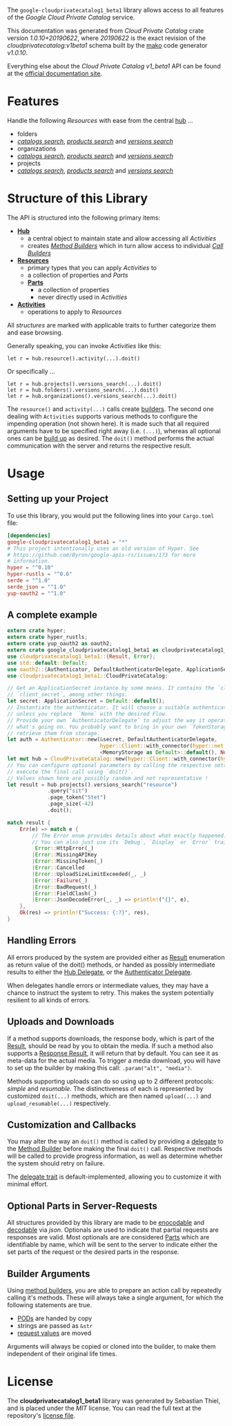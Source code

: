 <!---
DO NOT EDIT !
This file was generated automatically from 'src/mako/api/README.md.mako'
DO NOT EDIT !
-->
The `google-cloudprivatecatalog1_beta1` library allows access to all features of the *Google Cloud Private Catalog* service.

This documentation was generated from *Cloud Private Catalog* crate version *1.0.10+20190622*, where *20190622* is the exact revision of the *cloudprivatecatalog:v1beta1* schema built by the [mako](http://www.makotemplates.org/) code generator *v1.0.10*.

Everything else about the *Cloud Private Catalog* *v1_beta1* API can be found at the
[official documentation site](https://cloud.google.com/private-catalog/).
# Features

Handle the following *Resources* with ease from the central [hub](https://docs.rs/google-cloudprivatecatalog1_beta1/1.0.10+20190622/google_cloudprivatecatalog1_beta1/struct.CloudPrivateCatalog.html) ... 

* folders
 * [*catalogs search*](https://docs.rs/google-cloudprivatecatalog1_beta1/1.0.10+20190622/google_cloudprivatecatalog1_beta1/struct.FolderCatalogSearchCall.html), [*products search*](https://docs.rs/google-cloudprivatecatalog1_beta1/1.0.10+20190622/google_cloudprivatecatalog1_beta1/struct.FolderProductSearchCall.html) and [*versions search*](https://docs.rs/google-cloudprivatecatalog1_beta1/1.0.10+20190622/google_cloudprivatecatalog1_beta1/struct.FolderVersionSearchCall.html)
* organizations
 * [*catalogs search*](https://docs.rs/google-cloudprivatecatalog1_beta1/1.0.10+20190622/google_cloudprivatecatalog1_beta1/struct.OrganizationCatalogSearchCall.html), [*products search*](https://docs.rs/google-cloudprivatecatalog1_beta1/1.0.10+20190622/google_cloudprivatecatalog1_beta1/struct.OrganizationProductSearchCall.html) and [*versions search*](https://docs.rs/google-cloudprivatecatalog1_beta1/1.0.10+20190622/google_cloudprivatecatalog1_beta1/struct.OrganizationVersionSearchCall.html)
* projects
 * [*catalogs search*](https://docs.rs/google-cloudprivatecatalog1_beta1/1.0.10+20190622/google_cloudprivatecatalog1_beta1/struct.ProjectCatalogSearchCall.html), [*products search*](https://docs.rs/google-cloudprivatecatalog1_beta1/1.0.10+20190622/google_cloudprivatecatalog1_beta1/struct.ProjectProductSearchCall.html) and [*versions search*](https://docs.rs/google-cloudprivatecatalog1_beta1/1.0.10+20190622/google_cloudprivatecatalog1_beta1/struct.ProjectVersionSearchCall.html)




# Structure of this Library

The API is structured into the following primary items:

* **[Hub](https://docs.rs/google-cloudprivatecatalog1_beta1/1.0.10+20190622/google_cloudprivatecatalog1_beta1/struct.CloudPrivateCatalog.html)**
    * a central object to maintain state and allow accessing all *Activities*
    * creates [*Method Builders*](https://docs.rs/google-cloudprivatecatalog1_beta1/1.0.10+20190622/google_cloudprivatecatalog1_beta1/trait.MethodsBuilder.html) which in turn
      allow access to individual [*Call Builders*](https://docs.rs/google-cloudprivatecatalog1_beta1/1.0.10+20190622/google_cloudprivatecatalog1_beta1/trait.CallBuilder.html)
* **[Resources](https://docs.rs/google-cloudprivatecatalog1_beta1/1.0.10+20190622/google_cloudprivatecatalog1_beta1/trait.Resource.html)**
    * primary types that you can apply *Activities* to
    * a collection of properties and *Parts*
    * **[Parts](https://docs.rs/google-cloudprivatecatalog1_beta1/1.0.10+20190622/google_cloudprivatecatalog1_beta1/trait.Part.html)**
        * a collection of properties
        * never directly used in *Activities*
* **[Activities](https://docs.rs/google-cloudprivatecatalog1_beta1/1.0.10+20190622/google_cloudprivatecatalog1_beta1/trait.CallBuilder.html)**
    * operations to apply to *Resources*

All *structures* are marked with applicable traits to further categorize them and ease browsing.

Generally speaking, you can invoke *Activities* like this:

```Rust,ignore
let r = hub.resource().activity(...).doit()
```

Or specifically ...

```ignore
let r = hub.projects().versions_search(...).doit()
let r = hub.folders().versions_search(...).doit()
let r = hub.organizations().versions_search(...).doit()
```

The `resource()` and `activity(...)` calls create [builders][builder-pattern]. The second one dealing with `Activities` 
supports various methods to configure the impending operation (not shown here). It is made such that all required arguments have to be 
specified right away (i.e. `(...)`), whereas all optional ones can be [build up][builder-pattern] as desired.
The `doit()` method performs the actual communication with the server and returns the respective result.

# Usage

## Setting up your Project

To use this library, you would put the following lines into your `Cargo.toml` file:

```toml
[dependencies]
google-cloudprivatecatalog1_beta1 = "*"
# This project intentionally uses an old version of Hyper. See
# https://github.com/Byron/google-apis-rs/issues/173 for more
# information.
hyper = "^0.10"
hyper-rustls = "^0.6"
serde = "^1.0"
serde_json = "^1.0"
yup-oauth2 = "^1.0"
```

## A complete example

```Rust
extern crate hyper;
extern crate hyper_rustls;
extern crate yup_oauth2 as oauth2;
extern crate google_cloudprivatecatalog1_beta1 as cloudprivatecatalog1_beta1;
use cloudprivatecatalog1_beta1::{Result, Error};
use std::default::Default;
use oauth2::{Authenticator, DefaultAuthenticatorDelegate, ApplicationSecret, MemoryStorage};
use cloudprivatecatalog1_beta1::CloudPrivateCatalog;

// Get an ApplicationSecret instance by some means. It contains the `client_id` and 
// `client_secret`, among other things.
let secret: ApplicationSecret = Default::default();
// Instantiate the authenticator. It will choose a suitable authentication flow for you, 
// unless you replace  `None` with the desired Flow.
// Provide your own `AuthenticatorDelegate` to adjust the way it operates and get feedback about 
// what's going on. You probably want to bring in your own `TokenStorage` to persist tokens and
// retrieve them from storage.
let auth = Authenticator::new(&secret, DefaultAuthenticatorDelegate,
                              hyper::Client::with_connector(hyper::net::HttpsConnector::new(hyper_rustls::TlsClient::new())),
                              <MemoryStorage as Default>::default(), None);
let mut hub = CloudPrivateCatalog::new(hyper::Client::with_connector(hyper::net::HttpsConnector::new(hyper_rustls::TlsClient::new())), auth);
// You can configure optional parameters by calling the respective setters at will, and
// execute the final call using `doit()`.
// Values shown here are possibly random and not representative !
let result = hub.projects().versions_search("resource")
             .query("sit")
             .page_token("Stet")
             .page_size(-42)
             .doit();

match result {
    Err(e) => match e {
        // The Error enum provides details about what exactly happened.
        // You can also just use its `Debug`, `Display` or `Error` traits
         Error::HttpError(_)
        |Error::MissingAPIKey
        |Error::MissingToken(_)
        |Error::Cancelled
        |Error::UploadSizeLimitExceeded(_, _)
        |Error::Failure(_)
        |Error::BadRequest(_)
        |Error::FieldClash(_)
        |Error::JsonDecodeError(_, _) => println!("{}", e),
    },
    Ok(res) => println!("Success: {:?}", res),
}

```
## Handling Errors

All errors produced by the system are provided either as [Result](https://docs.rs/google-cloudprivatecatalog1_beta1/1.0.10+20190622/google_cloudprivatecatalog1_beta1/enum.Result.html) enumeration as return value of 
the doit() methods, or handed as possibly intermediate results to either the 
[Hub Delegate](https://docs.rs/google-cloudprivatecatalog1_beta1/1.0.10+20190622/google_cloudprivatecatalog1_beta1/trait.Delegate.html), or the [Authenticator Delegate](https://docs.rs/yup-oauth2/*/yup_oauth2/trait.AuthenticatorDelegate.html).

When delegates handle errors or intermediate values, they may have a chance to instruct the system to retry. This 
makes the system potentially resilient to all kinds of errors.

## Uploads and Downloads
If a method supports downloads, the response body, which is part of the [Result](https://docs.rs/google-cloudprivatecatalog1_beta1/1.0.10+20190622/google_cloudprivatecatalog1_beta1/enum.Result.html), should be
read by you to obtain the media.
If such a method also supports a [Response Result](https://docs.rs/google-cloudprivatecatalog1_beta1/1.0.10+20190622/google_cloudprivatecatalog1_beta1/trait.ResponseResult.html), it will return that by default.
You can see it as meta-data for the actual media. To trigger a media download, you will have to set up the builder by making
this call: `.param("alt", "media")`.

Methods supporting uploads can do so using up to 2 different protocols: 
*simple* and *resumable*. The distinctiveness of each is represented by customized 
`doit(...)` methods, which are then named `upload(...)` and `upload_resumable(...)` respectively.

## Customization and Callbacks

You may alter the way an `doit()` method is called by providing a [delegate](https://docs.rs/google-cloudprivatecatalog1_beta1/1.0.10+20190622/google_cloudprivatecatalog1_beta1/trait.Delegate.html) to the 
[Method Builder](https://docs.rs/google-cloudprivatecatalog1_beta1/1.0.10+20190622/google_cloudprivatecatalog1_beta1/trait.CallBuilder.html) before making the final `doit()` call. 
Respective methods will be called to provide progress information, as well as determine whether the system should 
retry on failure.

The [delegate trait](https://docs.rs/google-cloudprivatecatalog1_beta1/1.0.10+20190622/google_cloudprivatecatalog1_beta1/trait.Delegate.html) is default-implemented, allowing you to customize it with minimal effort.

## Optional Parts in Server-Requests

All structures provided by this library are made to be [enocodable](https://docs.rs/google-cloudprivatecatalog1_beta1/1.0.10+20190622/google_cloudprivatecatalog1_beta1/trait.RequestValue.html) and 
[decodable](https://docs.rs/google-cloudprivatecatalog1_beta1/1.0.10+20190622/google_cloudprivatecatalog1_beta1/trait.ResponseResult.html) via *json*. Optionals are used to indicate that partial requests are responses 
are valid.
Most optionals are are considered [Parts](https://docs.rs/google-cloudprivatecatalog1_beta1/1.0.10+20190622/google_cloudprivatecatalog1_beta1/trait.Part.html) which are identifiable by name, which will be sent to 
the server to indicate either the set parts of the request or the desired parts in the response.

## Builder Arguments

Using [method builders](https://docs.rs/google-cloudprivatecatalog1_beta1/1.0.10+20190622/google_cloudprivatecatalog1_beta1/trait.CallBuilder.html), you are able to prepare an action call by repeatedly calling it's methods.
These will always take a single argument, for which the following statements are true.

* [PODs][wiki-pod] are handed by copy
* strings are passed as `&str`
* [request values](https://docs.rs/google-cloudprivatecatalog1_beta1/1.0.10+20190622/google_cloudprivatecatalog1_beta1/trait.RequestValue.html) are moved

Arguments will always be copied or cloned into the builder, to make them independent of their original life times.

[wiki-pod]: http://en.wikipedia.org/wiki/Plain_old_data_structure
[builder-pattern]: http://en.wikipedia.org/wiki/Builder_pattern
[google-go-api]: https://github.com/google/google-api-go-client

# License
The **cloudprivatecatalog1_beta1** library was generated by Sebastian Thiel, and is placed 
under the *MIT* license.
You can read the full text at the repository's [license file][repo-license].

[repo-license]: https://github.com/Byron/google-apis-rsblob/master/LICENSE.md
